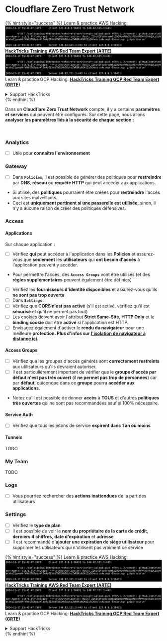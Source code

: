 # Cloudflare Zero Trust Network

{% hint style="success" %}
Learn & practice AWS Hacking:<img src="../../.gitbook/assets/image (1).png" alt="" data-size="line">[**HackTricks Training AWS Red Team Expert (ARTE)**](https://training.hacktricks.xyz/courses/arte)<img src="../../.gitbook/assets/image (1).png" alt="" data-size="line">\
Learn & practice GCP Hacking: <img src="../../.gitbook/assets/image (2).png" alt="" data-size="line">[**HackTricks Training GCP Red Team Expert (GRTE)**<img src="../../.gitbook/assets/image (2).png" alt="" data-size="line">](https://training.hacktricks.xyz/courses/grte)

<details>

<summary>Support HackTricks</summary>

* Check the [**subscription plans**](https://github.com/sponsors/carlospolop)!
* **Join the** 💬 [**Discord group**](https://discord.gg/hRep4RUj7f) or the [**telegram group**](https://t.me/peass) or **follow** us on **Twitter** 🐦 [**@hacktricks\_live**](https://twitter.com/hacktricks\_live)**.**
* **Share hacking tricks by submitting PRs to the** [**HackTricks**](https://github.com/carlospolop/hacktricks) and [**HackTricks Cloud**](https://github.com/carlospolop/hacktricks-cloud) github repos.

</details>
{% endhint %}

Dans un **Cloudflare Zero Trust Network** compte, il y a certains **paramètres et services** qui peuvent être configurés. Sur cette page, nous allons **analyser les paramètres liés à la sécurité de chaque section :**

<figure><img src="../../.gitbook/assets/image (206).png" alt=""><figcaption></figcaption></figure>

### Analytics

* [ ] Utile pour **connaître l'environnement**

### **Gateway**

* [ ] Dans **`Policies`**, il est possible de générer des politiques pour **restreindre** par **DNS**, **réseau** ou **requête HTTP** qui peut accéder aux applications.
* Si utilisé, des **politiques** pourraient être créées pour **restreindre** l'accès aux sites malveillants.
* Ceci est **uniquement pertinent si une passerelle est utilisée**, sinon, il n'y a aucune raison de créer des politiques défensives.

### Access

#### Applications

Sur chaque application :

* [ ] Vérifiez **qui** peut accéder à l'application dans les **Policies** et assurez-vous que **seulement** les **utilisateurs** qui **ont besoin d'accès** à l'application peuvent y accéder.
* Pour permettre l'accès, des **`Access Groups`** vont être utilisés (et des **règles supplémentaires** peuvent également être définies)
* [ ] Vérifiez les **fournisseurs d'identité disponibles** et assurez-vous qu'ils **ne sont pas trop ouverts**
* [ ] Dans **`Settings`** :
* [ ] Vérifiez que **CORS n'est pas activé** (s'il est activé, vérifiez qu'il est **sécurisé** et qu'il ne permet pas tout)
* [ ] Les cookies doivent avoir l'attribut **Strict Same-Site**, **HTTP Only** et le **binding cookie** doit être **activé** si l'application est HTTP.
* [ ] Envisagez également d'activer le **rendu du navigateur** pour une meilleure **protection. Plus d'infos sur** [**l'isolation de navigateur à distance ici**](https://blog.cloudflare.com/cloudflare-and-remote-browser-isolation/)**.**

#### **Access Groups**

* [ ] Vérifiez que les groupes d'accès générés sont **correctement restreints** aux utilisateurs qu'ils devraient autoriser.
* [ ] Il est particulièrement important de vérifier que le **groupe d'accès par défaut n'est pas très ouvert** (il **ne permet pas trop de personnes**) car par **défaut**, quiconque dans ce **groupe** pourra **accéder aux applications**.
* Notez qu'il est possible de donner **accès** à **TOUS** et d'autres **politiques très ouvertes** qui ne sont pas recommandées sauf si 100% nécessaire.

#### Service Auth

* [ ] Vérifiez que tous les jetons de service **expirent dans 1 an ou moins**

#### Tunnels

TODO

### My Team

TODO

### Logs

* [ ] Vous pourriez rechercher des **actions inattendues** de la part des utilisateurs

### Settings

* [ ] Vérifiez le **type de plan**
* [ ] Il est possible de voir le **nom du propriétaire de la carte de crédit**, **derniers 4 chiffres**, **date d'expiration** et **adresse**
* [ ] Il est recommandé d'**ajouter une expiration de siège utilisateur** pour supprimer les utilisateurs qui n'utilisent pas vraiment ce service

{% hint style="success" %}
Learn & practice AWS Hacking:<img src="../../.gitbook/assets/image (1).png" alt="" data-size="line">[**HackTricks Training AWS Red Team Expert (ARTE)**](https://training.hacktricks.xyz/courses/arte)<img src="../../.gitbook/assets/image (1).png" alt="" data-size="line">\
Learn & practice GCP Hacking: <img src="../../.gitbook/assets/image (2).png" alt="" data-size="line">[**HackTricks Training GCP Red Team Expert (GRTE)**<img src="../../.gitbook/assets/image (2).png" alt="" data-size="line">](https://training.hacktricks.xyz/courses/grte)

<details>

<summary>Support HackTricks</summary>

* Check the [**subscription plans**](https://github.com/sponsors/carlospolop)!
* **Join the** 💬 [**Discord group**](https://discord.gg/hRep4RUj7f) or the [**telegram group**](https://t.me/peass) or **follow** us on **Twitter** 🐦 [**@hacktricks\_live**](https://twitter.com/hacktricks\_live)**.**
* **Share hacking tricks by submitting PRs to the** [**HackTricks**](https://github.com/carlospolop/hacktricks) and [**HackTricks Cloud**](https://github.com/carlospolop/hacktricks-cloud) github repos.

</details>
{% endhint %}
